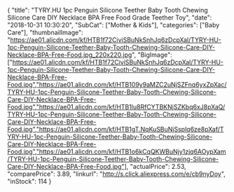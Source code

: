 {
	"title": "TYRY.HU 1pc Penguin Silicone Teether Baby Tooth Chewing Silicone Care DIY Necklace BPA Free Food Grade Teether Toy",
	"date": "2018-10-31 10:30:20",
	"SubCat": ["Mother & Kids"],
	"categories": ["Baby Care"],
	"thumbnailImage": "https://ae01.alicdn.com/kf/HTB1f72CiviSBuNkSnhJq6zDcpXal/TYRY-HU-1pc-Penguin-Silicone-Teether-Baby-Tooth-Chewing-Silicone-Care-DIY-Necklace-BPA-Free-Food.jpg_220x220.jpg",
	"BigImage": ["https://ae01.alicdn.com/kf/HTB1f72CiviSBuNkSnhJq6zDcpXal/TYRY-HU-1pc-Penguin-Silicone-Teether-Baby-Tooth-Chewing-Silicone-Care-DIY-Necklace-BPA-Free-Food.jpg","https://ae01.alicdn.com/kf/HTB109y9aMZC2uNjSZFnq6yxZpXac/TYRY-HU-1pc-Penguin-Silicone-Teether-Baby-Tooth-Chewing-Silicone-Care-DIY-Necklace-BPA-Free-Food.jpg","https://ae01.alicdn.com/kf/HTB1lu8RfCYTBKNjSZKbq6xJ8pXaQ/TYRY-HU-1pc-Penguin-Silicone-Teether-Baby-Tooth-Chewing-Silicone-Care-DIY-Necklace-BPA-Free-Food.jpg","https://ae01.alicdn.com/kf/HTB1gT.NqKuSBuNjSsplq6ze8pXaf/TYRY-HU-1pc-Penguin-Silicone-Teether-Baby-Tooth-Chewing-Silicone-Care-DIY-Necklace-BPA-Free-Food.jpg","https://ae01.alicdn.com/kf/HTB1o6kCqQKWBuNjy1zjq6AOypXam/TYRY-HU-1pc-Penguin-Silicone-Teether-Baby-Tooth-Chewing-Silicone-Care-DIY-Necklace-BPA-Free-Food.jpg"],
	"actualPrice": 2.53,
	"comparePrice": 3.89,
	"linkurl": "http://s.click.aliexpress.com/e/cb9nyDoy",
	"inStock": 114
}
